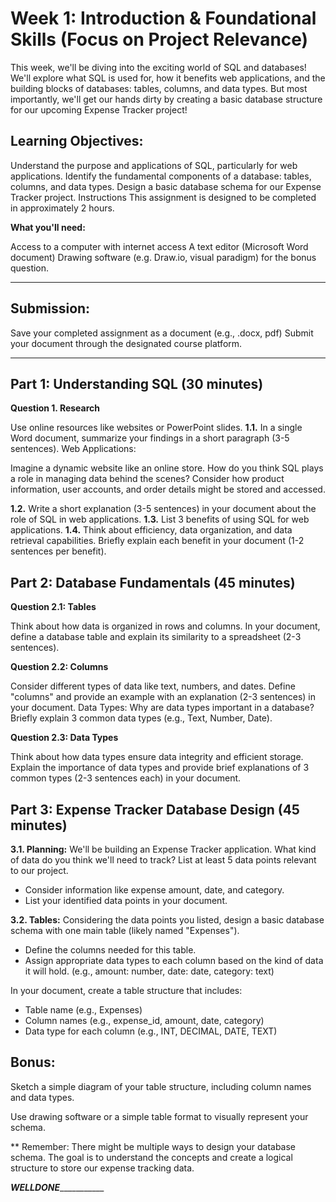 # Week 1: Introduction & Foundational Skills (Focus on Project Relevance)

This week, we'll be diving into the exciting world of SQL and databases! We'll explore what SQL is used for, how it benefits web applications, and the building blocks of databases: tables, columns, and data types. But most importantly, we'll get our hands dirty by creating a basic database structure for our upcoming Expense Tracker project!

## Learning Objectives:
Understand the purpose and applications of SQL, particularly for web applications.
Identify the fundamental components of a database: tables, columns, and data types.
Design a basic database schema for our Expense Tracker project.
Instructions
This assignment is designed to be completed in approximately 2 hours.

**What you'll need:**

Access to a computer with internet access
A text editor (Microsoft Word document)
Drawing software (e.g. Draw.io, visual paradigm) for the bonus question.

_________________________________________________________________________________________________________________________
## Submission:

Save your completed assignment as a document (e.g., .docx, pdf)
Submit your document through the designated course platform.
_________________________________________________________________________________________________________________________

## Part 1: Understanding SQL (30 minutes)

**Question 1. Research**

Use online resources like websites or PowerPoint slides.
**1.1.** In a single Word document, summarize your findings in a short paragraph (3-5 sentences).
Web Applications:  

Imagine a dynamic website like an online store. How do you think SQL plays a role in managing data behind the scenes? Consider how product information, user accounts, and order details might be stored and accessed.

**1.2.** Write a short explanation (3-5 sentences) in your document about the role of SQL in web applications.
**1.3.** List 3 benefits of using SQL for web applications.
**1.4.** Think about efficiency, data organization, and data retrieval capabilities. Briefly explain each benefit in your document (1-2 sentences per benefit).

## Part 2: Database Fundamentals (45 minutes)

**Question 2.1: Tables**

Think about how data is organized in rows and columns.
In your document, define a database table and explain its similarity to a spreadsheet (2-3 sentences).

**Question 2.2: Columns**

Consider different types of data like text, numbers, and dates.
Define "columns" and provide an example with an explanation (2-3 sentences) in your document.
Data Types: Why are data types important in a database? Briefly explain 3 common data types (e.g., Text, Number, Date).

**Question 2.3: Data Types**

Think about how data types ensure data integrity and efficient storage.
Explain the importance of data types and provide brief explanations of 3 common types (2-3 sentences each) in your document.

## Part 3: Expense Tracker Database Design (45 minutes)

**3.1. Planning:** 
We'll be building an Expense Tracker application. What kind of data do you think we'll need to track? List at least 5 data points relevant to our project.

* Consider information like expense amount, date, and category.
* List your identified data points in your document.

**3.2. Tables:** 
Considering the data points you listed, design a basic database schema with one main table (likely named "Expenses").

* Define the columns needed for this table.
* Assign appropriate data types to each column based on the kind of data it will hold. (e.g., amount: number, date: date, category: text)
  
In your document, create a table structure that includes:
* Table name (e.g., Expenses)
* Column names (e.g., expense_id, amount, date, category)
* Data type for each column (e.g., INT, DECIMAL, DATE, TEXT)

## Bonus:  

Sketch a simple diagram of your table structure, including column names and data types.

Use drawing software or a simple table format to visually represent your schema.

** Remember: There might be multiple ways to design your database schema. The goal is to understand the concepts and create a logical structure to store our expense tracking data.

_______________________________________________________WELLDONE__________________________________________________________________
